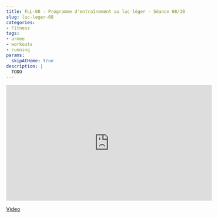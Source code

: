 ```yaml
---
title: FLL-08 - Programme d'entraînement au luc léger - Séance 08/10
slug: luc-leger-08
categories:
- Fitness
tags:
- armee
- workouts
- running
params:
  skipAtHome: true
description: |
  TODO
---
```

<iframe width="560" height="315" src="https://www.youtube.com/embed/pvtlMgNrI2Q?si=xkzKUrgJxGp6cTJt" title="YouTube video player" frameborder="0" allow="accelerometer; autoplay; clipboard-write; encrypted-media; gyroscope; picture-in-picture; web-share" referrerpolicy="strict-origin-when-cross-origin" allowfullscreen></iframe>

[Video](https://youtu.be/pvtlMgNrI2Q?si=xkzKUrgJxGp6cTJt)
